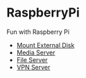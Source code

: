 # RaspberryPi
Fun with Raspberry Pi

* [Mount External Disk](contents/mount_external_disk.md)
* [Media Server](contents/media_server.md)
* [File Server](contents/file_server.md)
* [VPN Server](contents/vpn_server.md)
